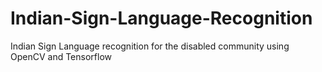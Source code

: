 # Indian-Sign-Language-Recognition
Indian Sign Language recognition for the disabled community using OpenCV and Tensorflow
